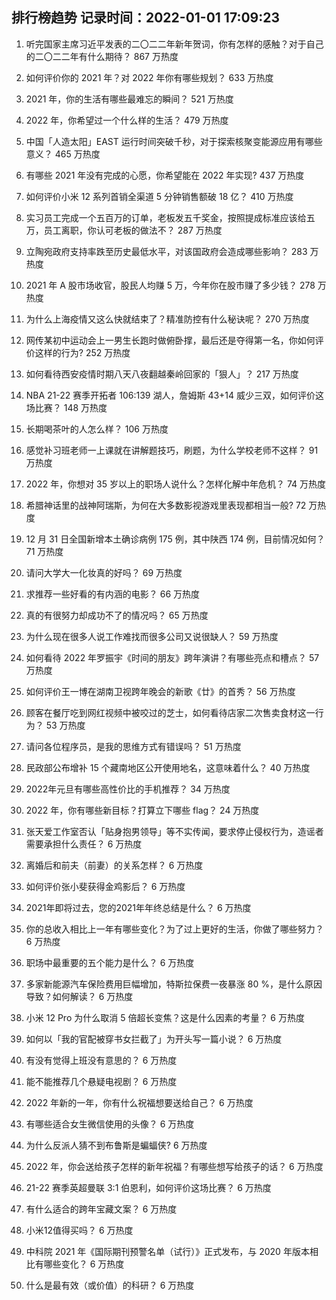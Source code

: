 
## 排行榜趋势 记录时间：2022-01-01 17:09:23
  
  1. 听完国家主席习近平发表的二〇二二年新年贺词，你有怎样的感触？对于自己的二〇二二年有什么期待？ 867 万热度
    
  2. 如何评价你的 2021 年？对 2022 年你有哪些规划？ 633 万热度
    
  3. 2021 年，你的生活有哪些最难忘的瞬间？ 521 万热度
    
  4. 2022 年，你希望过一个什么样的生活？ 479 万热度
    
  5. 中国「人造太阳」EAST 运行时间突破千秒，对于探索核聚变能源应用有哪些意义？ 465 万热度
    
  6. 有哪些 2021 年没有完成的心愿，你希望能在 2022 年实现? 437 万热度
    
  7. 如何评价小米 12 系列首销全渠道 5 分钟销售额破 18 亿？ 410 万热度
    
  8. 实习员工完成一个五百万的订单，老板发五千奖金，按照提成标准应该给五万，员工离职，你认可老板的做法不？ 287 万热度
    
  9. 立陶宛政府支持率跌至历史最低水平，对该国政府会造成哪些影响？ 283 万热度
    
  10. 2021 年 A 股市场收官，股民人均赚 5 万，今年你在股市赚了多少钱？ 278 万热度
    
  11. 为什么上海疫情又这么快就结束了？精准防控有什么秘诀呢？ 270 万热度
    
  12. 网传某初中运动会上一男生长跑时做俯卧撑，最后还是夺得第一名，你如何评价这样的行为? 252 万热度
    
  13. 如何看待西安疫情时期八天八夜翻越秦岭回家的「狠人」？ 217 万热度
    
  14. NBA 21-22 赛季开拓者 106:139 湖人，詹姆斯 43+14 威少三双，如何评价这场比赛？ 148 万热度
    
  15. 长期喝茶叶的人怎么样？ 106 万热度
    
  16. 感觉补习班老师一上课就在讲解题技巧，刷题，为什么学校老师不这样？ 91 万热度
    
  17. 2022 年，你想对 35 岁以上的职场人说什么？怎样化解中年危机？ 74 万热度
    
  18. 希腊神话里的战神阿瑞斯，为何在大多数影视游戏里表现都相当一般? 72 万热度
    
  19. 12 月 31 日全国新增本土确诊病例 175 例，其中陕西  174 例，目前情况如何？ 71 万热度
    
  20. 请问大学大一化妆真的好吗？ 69 万热度
    
  21. 求推荐一些好看的有内涵的电影？ 66 万热度
    
  22. 真的有很努力却成功不了的情况吗？ 65 万热度
    
  23. 为什么现在很多人说工作难找而很多公司又说很缺人？ 59 万热度
    
  24. 如何看待 2022 年罗振宇《时间的朋友》跨年演讲？有哪些亮点和槽点？ 57 万热度
    
  25. 如何评价王一博在湖南卫视跨年晚会的新歌《廿》的首秀？ 56 万热度
    
  26. 顾客在餐厅吃到网红视频中被咬过的芝士，如何看待店家二次售卖食材这一行为？ 53 万热度
    
  27. 请问各位程序员，是我的思维方式有错误吗？ 51 万热度
    
  28. 民政部公布增补 15 个藏南地区公开使用地名，这意味着什么？ 40 万热度
    
  29. 2022年元旦有哪些高性价比的手机推荐？ 34 万热度
    
  30. 2022 年，你有哪些新目标？打算立下哪些 flag？ 24 万热度
    
  31. 张天爱工作室否认「贴身抱男领导」等不实传闻，要求停止侵权行为，造谣者需要承担什么责任？ 6 万热度
    
  32. 离婚后和前夫（前妻）的关系怎样？ 6 万热度
    
  33. 如何评价张小斐获得金鸡影后？ 6 万热度
    
  34. 2021年即将过去，您的2021年年终总结是什么？ 6 万热度
    
  35. 你的总收入相比上一年有哪些变化？为了过上更好的生活，你做了哪些努力？ 6 万热度
    
  36. 职场中最重要的五个能力是什么？ 6 万热度
    
  37. 多家新能源汽车保险费用巨幅增加，特斯拉保费一夜暴涨 80 %，是什么原因导致？如何解读？ 6 万热度
    
  38. 小米 12 Pro 为什么取消 5 倍超长变焦？这是什么因素的考量？ 6 万热度
    
  39. 如何以「我的官配被穿书女拦截了」为开头写一篇小说？ 6 万热度
    
  40. 有没有觉得上班没有意思的？ 6 万热度
    
  41. 能不能推荐几个悬疑电视剧？ 6 万热度
    
  42. 2022 年新的一年，你有什么祝福想要送给自己？ 6 万热度
    
  43. 有哪些适合女生微信使用的头像？ 6 万热度
    
  44. 为什么反派人猜不到布鲁斯是蝙蝠侠? 6 万热度
    
  45. 2022 年，你会送给孩子怎样的新年祝福？有哪些想写给孩子的话？ 6 万热度
    
  46. 21-22 赛季英超曼联 3:1 伯恩利，如何评价这场比赛？ 6 万热度
    
  47. 有什么适合的跨年宝藏文案？ 6 万热度
    
  48. 小米12值得买吗？ 6 万热度
    
  49. 中科院 2021 年《国际期刊预警名单（试行）》正式发布，与 2020 年版本相比有哪些变化？ 6 万热度
    
  50. 什么是最有效（或价值）的科研？ 6 万热度
    